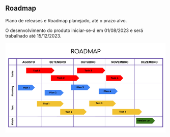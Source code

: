 ## Roadmap

<p>Plano de releases e Roadmap planejado, até o prazo alvo.</p>
<p></p>O desenvolvimento do produto iniciar-se-á em 01/08/2023 e será trabalhado até 15/12/2023.</p>

<img src="https://github.com/guilherme0066/trabalho_semestral_FGTI/blob/main/ReleasesRoadMap/ROADMAP.png">
